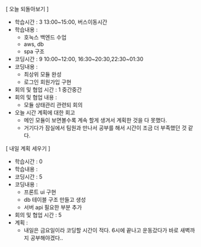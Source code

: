 [ 오늘 되돌아보기 ]

- 학습시간 : 3 13:00~15:00, 버스이동시간
- 학습내용 :
  - 호눅스 백엔드 수업
  - aws, db
  - spa 구조
- 코딩시간 : 9 10:00~12:00, 16:30~20:30,22:30~01:30
- 코딩내용 :
  - 최상위 모듈 완성
  - 로그인 회원가입 구현
- 회의 및 협업 시간 : 1 중간중간
- 회의 및 협업 내용 :
  - 모듈 상태관리 관련되 회의
- 오늘 시간 계획에 대한 회고
  - 메인 모듈이 보면볼수록 계속 할게 생겨서 계획한 것을 다 못했다.
  - 거기다가 잠실에서 팀원과 만나서 공부를 해서 시간이 조금 더 부족했던 것 같다.

[ 내일 계획 세우기 ]

- 학습시간 : 0
- 학습내용 :
- 코딩시간 : 5
- 코딩내용 :
  - 프론트 ui 구현
  - db 테이블 구조 만들고 생성
  - 서버 api 필요한 부분 추가
- 회의 및 협업 시간 : 5
- 계획 :
  - 내일은 금요일이라 코딩할 시간이 적다. 6시에 끝나고 운동갔다가 바로 새벽까지 공부해야겠다..
